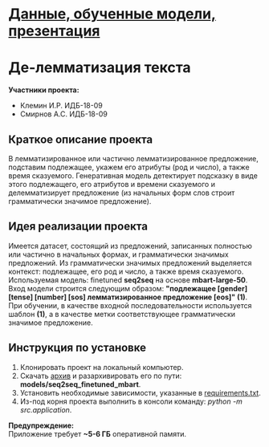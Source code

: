 # [Данные, обученные модели, презентация](https://drive.google.com/drive/folders/14GvCTtqMJvdqfS19SvmbJ0Cxny0Qe_wZ?usp=sharing)

# Де-лемматизация текста
**Участники проекта:**<br>
* Клемин И.Р. ИДБ-18-09<br>
* Смирнов А.С. ИДБ-18-09
## Краткое описание проекта
В лемматизированное или частично лемматизированное предложение, подставим подлежащее, укажем его атрибуты (род и число), а также время сказуемого. Генеративная модель детектирует подсказку в виде этого подлежащего, его атрибутов и времени сказуемого и делемматизирует предложение (из начальных форм слов строит грамматически значимое предложение).

## Идея реализации проекта
Имеется датасет, состоящий из предложений, записанных полностью или частично в начальных формах, и грамматически значимых предложений. Из грамматически значимых предложений выделяется контекст: подлежащее, его род и число, а также время сказуемого. Используемая модель: finetuned **seq2seq** на основе **mbart-large-50**. Вход модели строится следующим образом: **"подлежащее [gender] [tense] [number] [sos] лемматизированное предложение [eos]" (1)**. При обучении, в качестве входной последовательности используется шаблон **(1)**, а в качестве метки соответствующее грамматически значимое предложение.

## Инструкция по установке
1. Клонировать проект на локальный компьютер.
2. Скачать [архив](https://drive.google.com/file/d/1OZKX-2AWH5Rg60uIYhq82w3rKb4AtJ6o/view?usp=sharing) и разархивировать его по пути: **models/seq2seq_finetuned_mbart**.
3. Установить необходимые зависимости, указанные в [requirements.txt](requirements.txt).
4. Из-под корня проекта выполнить в консоли команду: _python -m src.application_.

**Предупреждение:**<br>
Приложение требует **~5-6 ГБ** оперативной памяти.

